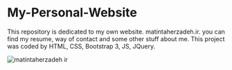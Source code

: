 # My-Personal-Website
This repository is dedicated to my own website. matintaherzadeh.ir. you can find my resume, way of contact and some other stuff about me. This project was coded by HTML, CSS, Bootstrap 3, JS, JQuery.

![matintaherzadeh ir](https://github.com/MatinT-SA/My-Personal-Website/assets/85360666/7e64a17c-a944-41a4-91cd-dfb3183fa621)

